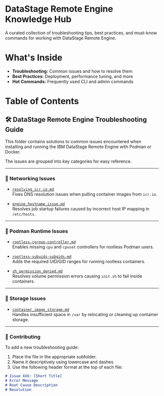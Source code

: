 # DataStage Remote Engine Knowledge Hub

A curated collection of troubleshooting tips, best practices, and must-know commands for working with DataStage Remote Engine.

# What's Inside

- **Troubleshooting:** Common issues and how to resolve them
- **Best Practices:** Deployment, performance tuning, and more
- **Hot Commands:** Frequently used CLI and admin commands

# Table of Contents 

## 🛠️ DataStage Remote Engine Troubleshooting Guide

This folder contains solutions to common issues encountered when installing and running the IBM DataStage Remote Engine with Podman or Docker.

The issues are grouped into key categories for easy reference.

---

### 📡 Networking Issues

- [`resolving_icr.io.md`](./networking/resolving_icr.io.md)  
  Fixes DNS resolution issues when pulling container images from `icr.io`.

- [`engine_hostname_issue.md`](./networking/engine_hostname_issue.md)  
  Resolves job startup failures caused by incorrect host IP mapping in `/etc/hosts`.

---

### 🐳 Podman Runtime Issues

- [`rootless-cgroup-controller.md`](./podman/rootless-cgroup-controller.md)  
  Enables missing `cpu` and `cpuset` controllers for rootless Podman users.

- [`rootless-subuids-subgids.md`](./podman/rootless-subuids-subgids.md)  
  Adds the required UID/GID ranges for running rootless containers.

- [`sh_permission_denied.md`](./podman/sh_permission_denied.md)  
  Resolves volume permission errors causing `init.sh` to fail inside containers.

---

### 💾 Storage Issues

- [`container_image_storage.md`](./storage/container_image_storage.md)  
  Handles insufficient space in `/var` by relocating or cleaning up container storage.

---

### 🧪 Contributing

To add a new troubleshooting guide:

1. Place the file in the appropriate subfolder.
2. Name it descriptively using lowercase and dashes.
3. Use the following header format at the top of each file:

```markdown
# Issue XXX: [Short Title]
# Error Message
# Root Cause Description
# Resolution
